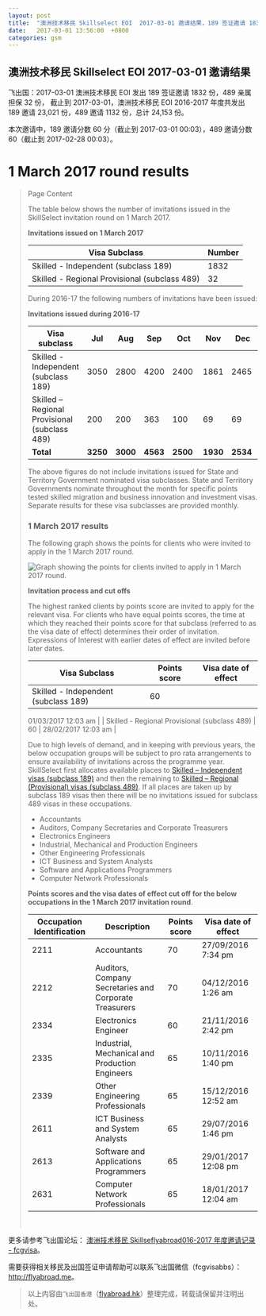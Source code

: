 ```yaml
---
layout: post
title:  "澳洲技术移民 Skillselect EOI  2017-03-01 邀请结果，189 签证邀请 1832 份，489 亲属担保 32 份"
date:   2017-03-01 13:56:00  +0800
categories: gsm
---
```


## 澳洲技术移民 Skillselect EOI  2017-03-01 邀请结果

飞出国：2017-03-01 澳洲技术移民 EOI 发出 189 签证邀请 1832 份，489 亲属担保 32 份，
截止到 2017-03-01，澳洲技术移民 EOI 2016-2017 年度共发出 189 邀请 23,021 份，489 邀请 1132 份，总计 24,153 份。

本次邀请中，189 邀请分数 60 分（截止到 2017-03-01 00:03），489 邀请分数 60（截止到 2017-02-28 00:03）。

# 1 March 2017 round results
> <!--Page content-->
> Page Content
> 
> ​​​​​​​​​​The table below shows the number of invitations issued in the SkillSelect invitation round on 1 March 2017.
> 
> **Invitations issued on 1 March 2017**
> 
> | Visa Subclass | Number |
> | --- | --- |
> | Skilled - Independent (subclass 189) | 1832 |
> | Skilled - Regional Provisional (subclass 489) | 32 |
> 
> During 2016-17 the following numbers of invitations have been issued:
> 
> **Invitations issued during 2016-17**
> 
> | Visa subclass | Jul | Aug | Sep | Oct | Nov | Dec | Jan | Feb | Mar | Apr | May | June | Total |
> | --- | --- | --- | --- | --- | --- | --- | --- | --- | --- | --- | --- | --- | --- |
> | Skilled - Independent (subclass 189) | 3050 | 2800 | 4200 | 2400&nbsp; | 1861 | 2465&nbsp; | 2016 | 2397 | 1832 | 0 | 0 | 0 | 23,021 |
> | Skilled – Regional Provisional (subclass 489) | 200 | 200 | 363 | 100 | 69 | 69 | 44 | 55 | 32 | 0 | 0 | 0 | 1132 |
> | **Total** | **3250** | **3000** | **4563** | **2500** | **1930** | **2534** | **2060** | **2452** | **1864** | **0** | **0** | **0** | **24,153** |
> 
> The above figures do not include invitations issued for State and Territory Government nominated visa subclasses. State and Territory Governments nominate throughout the month for specific points tested skilled migration and business innovation and investment visas. Separate results for these visa subclasses are provided monthly.
> 
> ### 1 March 2017 results
> 
> The following graph shows the points for clients who were invited to apply in the 1 March 2017 round.
> 
> ![Graph showing the points for clients invited to apply in 1 March 2017 round.](http://www.border.gov.au/WorkinginAustralia/PublishingImages/skillselect-invitations-01032017.jpg)
> 
> **Invitation process and cut offs**
> 
> The highest ranked clients by points score are invited to apply for the relevant visa. For clients who have equal points scores, the time at which they reached their points score for that subclass (referred to as the visa date of effect) determines their order of invitation. Expressions of Interest with earlier dates of effect are invited before later dates.
> 
> | Visa Subclass | Points score | Visa date of effect |
> | --- | --- | --- |
> | Skilled - Independent (subclass 189) | 60 | 
> 01/03/2017 12:03 am
>  |
> | Skilled - Regional Provisional (subclass 489) | 60 | 28/02/2017 12:03 am |
> 
> Due to high levels of demand, and in keeping with previous years, the below occupation groups will be subject to pro rata arrangements to ensure availability of invitations across the programme year. SkillSelect first allocates available places to 
 [Skilled – Independent visas (subclass 189)](/Trav/Visa-1/189-) and then the remaining to 
 [Skilled – Regional (Provisional) visas (subclass 489)](/Trav/Visa-1/489-). If all places are taken up by subclass 189 visas then there will be no invitations issued for subclass 489 visas in these occupations.
> 
> - Accountants
> - Auditors, Company Secretaries and Corporate Treasurers
> - Electronics Engineers
> - Industrial, Mechanical and Production Engineers
> - Other Engineering Professionals
> - ICT Business and System Analysts
> - Software and Applications Programmers
> - Computer Network Professionals 
> 
> **Points scores and the visa dates of effect cut off for the below occupations in the 1 March 2017 invitation round**.
> 
> | Occupation Identification | Description | Points score | Visa date of effect |
> | --- | --- | --- | --- |
> | 2211 | Accountants | 70 | 27/09/2016 7:34 pm |
> | 2212 | Auditors, Company Secretaries and Corporate Treasurers | 70 | 04/12/2016 1:26 am |
> | 2334 | Electronics Engineer | 60 | 21/11/2016 2:42 pm |
> | 2335 | Industrial, Mechanical and Production Engineers | 65 | 10/11/2016 1:40 pm |
> | 2339 | Other Engineering Professionals | 65 | 15/12/2016 12:52 am |
> | 2611 | ICT Business and ​System Analysts | 65 | 29/07/2016&nbsp; 1:46 pm |
> | 2613 | Software and Applications Programmers | 65 | 29/01/2017 12:08 pm |
> | 2631 | Computer Network Professionals | 65 | 18/01/2017 12:04 am |
> 
> ​ 

更多请参考飞出国论坛： [澳洲技术移民 Skillseflyabroad016-2017 年度邀请记录 - fcgvisa](http://bbs.fcgvisa.com/t/skillselect-eoi-2016-2017/17031)。

需要获得相关移民及出国签证申请帮助可以联系飞出国微信（fcgvisabbs）： <a href="http://flyabroad.me/contact" target="_blank">http://flyabroad.me</a>。

> 以上内容由`飞出国香港`（<a href="http://flyabroad.hk/" target="_blank">flyabroad.hk</a>）整理完成，转载请保留并注明出处。

